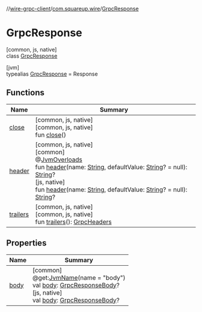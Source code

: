 //[wire-grpc-client](../../../index.md)/[com.squareup.wire](../index.md)/[GrpcResponse](index.md)

# GrpcResponse

[common, js, native]\
class [GrpcResponse](index.md)

[jvm]\
typealias [GrpcResponse](index.md) = Response

## Functions

| Name | Summary |
|---|---|
| [close](close.md) | [common, js, native]<br>[common, js, native]<br>fun [close](close.md)() |
| [header](header.md) | [common, js, native]<br>[common]<br>@[JvmOverloads](https://kotlinlang.org/api/latest/jvm/stdlib/kotlin.jvm/-jvm-overloads/index.html)<br>fun [header](header.md)(name: [String](https://kotlinlang.org/api/latest/jvm/stdlib/kotlin/-string/index.html), defaultValue: [String](https://kotlinlang.org/api/latest/jvm/stdlib/kotlin/-string/index.html)? = null): [String](https://kotlinlang.org/api/latest/jvm/stdlib/kotlin/-string/index.html)?<br>[js, native]<br>fun [header](header.md)(name: [String](https://kotlinlang.org/api/latest/jvm/stdlib/kotlin/-string/index.html), defaultValue: [String](https://kotlinlang.org/api/latest/jvm/stdlib/kotlin/-string/index.html)? = null): [String](https://kotlinlang.org/api/latest/jvm/stdlib/kotlin/-string/index.html)? |
| [trailers](trailers.md) | [common, js, native]<br>[common, js, native]<br>fun [trailers](trailers.md)(): [GrpcHeaders](../-grpc-headers/index.md) |

## Properties

| Name | Summary |
|---|---|
| [body](body.md) | [common]<br>@get:[JvmName](https://kotlinlang.org/api/latest/jvm/stdlib/kotlin.jvm/-jvm-name/index.html)(name = "body")<br>val [body](body.md): [GrpcResponseBody](../-grpc-response-body/index.md)?<br>[js, native]<br>val [body](body.md): [GrpcResponseBody](../-grpc-response-body/index.md)? |
